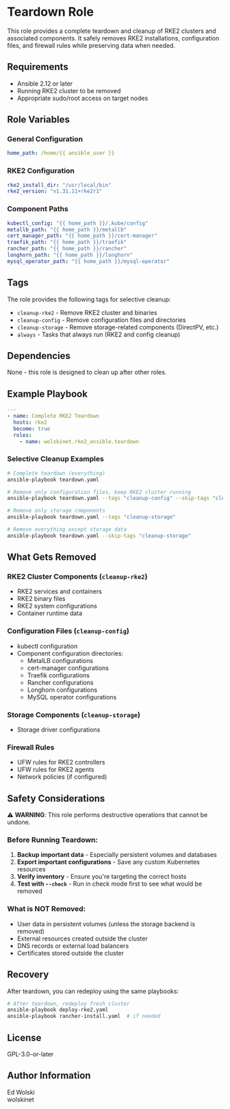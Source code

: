 # Teardown Role

This role provides a complete teardown and cleanup of RKE2 clusters and associated components. It safely removes RKE2 installations, configuration files, and firewall rules while preserving data when needed.

## Requirements

- Ansible 2.12 or later
- Running RKE2 cluster to be removed
- Appropriate sudo/root access on target nodes

## Role Variables

### General Configuration
```yaml
home_path: /home/{{ ansible_user }}
```

### RKE2 Configuration
```yaml
rke2_install_dir: "/usr/local/bin"
rke2_version: "v1.31.11+rke2r1"
```

### Component Paths
```yaml
kubectl_config: "{{ home_path }}/.kube/config"
metallb_path: "{{ home_path }}/metallb"
cert_manager_path: "{{ home_path }}/cert-manager"
traefik_path: "{{ home_path }}/traefik"
rancher_path: "{{ home_path }}/rancher"
longhorn_path: "{{ home_path }}/longhorn"
mysql_operator_path: "{{ home_path }}/mysql-operator"
```

## Tags

The role provides the following tags for selective cleanup:

- `cleanup-rke2` - Remove RKE2 cluster and binaries
- `cleanup-config` - Remove configuration files and directories
- `cleanup-storage` - Remove storage-related components (DirectPV, etc.)
- `always` - Tasks that always run (RKE2 and config cleanup)

## Dependencies

None - this role is designed to clean up after other roles.

## Example Playbook

```yaml
---
- name: Complete RKE2 Teardown
  hosts: rke2
  become: true
  roles:
    - name: wolskinet.rke2_ansible.teardown
```

### Selective Cleanup Examples

```bash
# Complete teardown (everything)
ansible-playbook teardown.yaml

# Remove only configuration files, keep RKE2 cluster running
ansible-playbook teardown.yaml --tags "cleanup-config" --skip-tags "cleanup-rke2"

# Remove only storage components
ansible-playbook teardown.yaml --tags "cleanup-storage"

# Remove everything except storage data
ansible-playbook teardown.yaml --skip-tags "cleanup-storage"
```

## What Gets Removed

### RKE2 Cluster Components (`cleanup-rke2`)
- RKE2 services and containers
- RKE2 binary files
- RKE2 system configurations
- Container runtime data

### Configuration Files (`cleanup-config`)
- kubectl configuration
- Component configuration directories:
  - MetalLB configurations
  - cert-manager configurations  
  - Traefik configurations
  - Rancher configurations
  - Longhorn configurations
  - MySQL operator configurations

### Storage Components (`cleanup-storage`)
- Storage driver configurations

### Firewall Rules
- UFW rules for RKE2 controllers
- UFW rules for RKE2 agents
- Network policies (if configured)

## Safety Considerations

⚠️ **WARNING**: This role performs destructive operations that cannot be undone.

### Before Running Teardown:
1. **Backup important data** - Especially persistent volumes and databases
2. **Export important configurations** - Save any custom Kubernetes resources
3. **Verify inventory** - Ensure you're targeting the correct hosts
4. **Test with `--check`** - Run in check mode first to see what would be removed

### What is NOT Removed:
- User data in persistent volumes (unless the storage backend is removed)
- External resources created outside the cluster
- DNS records or external load balancers
- Certificates stored outside the cluster

## Recovery

After teardown, you can redeploy using the same playbooks:

```bash
# After teardown, redeploy fresh cluster
ansible-playbook deploy-rke2.yaml
ansible-playbook rancher-install.yaml  # if needed
```

## License

GPL-3.0-or-later

## Author Information

Ed Wolski  
wolskinet